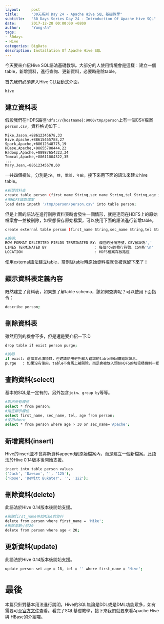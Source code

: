 ```yaml
---
layout:     post
title:      "30天系列 Day 24 - Apache Hive SQL 基礎教學"
subtitle:   "30 Days Series Day 24 - Introduction Of Apache Hive SQL"
date:       2017-12-28 00:00:00 +0800
author:     "Yung-An"
tags:
- 30days
- Hive
categories: BigData
description: Installation Of Apache Hive SQL
---
```


今天要來介紹Hive SQL語法基礎教學。大部分的人使用情境會是這樣：建立一個table，新增資料，進行查詢、更新資料，必要時刪除table。

首先我們必須進入Hive CLI互動式介面。

```bash
hive
```

## 建立資料表

假設我們在HDFS路徑`hdfs://{hostname}:9000/tmp/person`上有一個CSV檔案`person.csv`，資料格式如下：

```csv
Mike,Jason,+88612345678,33
Hive,Apache,+88615465788,27
Spark,Apache,+88612348775,19
HBase,Apache,+88655788444,22
Hadoop,Apache,+88987654323,34
Tomcat,Apache,+88611004322,35
...
Mary,Jean,+88612345678,60
```

一共四個欄位，分別是:`名`，`姓`，`電話`，`年齡`。接下來用下面的語法來建立hive table。

```bash
#新增資料表
create table person (first_name String,sec_name String,tel String,age int);
#由HDFS讀取檔案
load data inpath '/tmp/person/person.csv' into table person;
```

但是上面的語法在進行刪除資料表時會發生一個情形，就是連同在HDFS上的原始檔案會一並被刪除，如果想保存原始檔案，可以使用下面的語法進行新增table。

```bash
create external table person (first_name String,sec_name String,tel String,age int) ROW FORMAT DELIMITED FIELDS TERMINATED BY ',' LINES TERMINATED BY '\n' LOCATION '/person';

#說明:
ROW FORMAT DELIMITED FIELDS TERMINATED BY: 欄位的分隔符號，CSV預設為','
LINES TERMINATED BY                      : 每個row的換行符號，CSV為'\n'
LOCATION                                 : HDFS檔案存放路徑
```

使用external語法建立table，當刪除table時原始資料檔就會被保留下來了！

## 顯示資料表定義內容

既然建立了資料表，如果想了解table schema，該如何查詢呢？可以使用下面指令：

```bash
describe person;
```

## 刪除資料表

雖然用到的機會不多，但是還是要介紹一下:D

```bash
drop table if exist person purge;

#說明
if exist: 這個非必填項目，但建議使用避免輸入錯誤的table時回傳錯誤訊息。
purge   : 如果沒有使用，table不會馬上被刪除，而是會被放入類似HDFS的垃圾桶機制一樣，等時間到才會移除。
```

## 查詢資料(select)

基本的SQL是一定有的，另外包含`join`、`group by`等等。

```bash
#取出所有欄位
select * from person;
#指定顯示欄位
select first_name, sec_name, tel, age from person;
#使用where
select * from person where age > 30 or sec_name='Apache';
```

## 新增資料(insert)

Hive的insert並不會將新資料append到原始檔案內，而是建立一個新檔案。此語法於Hive 0.14版本後開始支援。

```bash
insert into table person values
('Jack', 'Dawson', '', '125'),
('Rose', 'DeWitt Bukater', '', '122');
```

## 刪除資料(delete)

此語法於Hive 0.14版本後開始支援。

```bash
#刪除first_name等於Mike的資料
delete from person where first_name = 'Mike';
#刪除年齡小於20
delete from person where age < 20;
```

## 更新資料(update)

此語法於Hive 0.14版本後開始支援。

```bash
update person set age = 18, tel = '' where first_name = 'Hive';
```

# 最後

本篇只針對基本用法進行說明，Hive的SQL無論是DDL或是DML功能眾多，如有需要可至[官方文件][language_manual]查看。看完了SQL基礎教學，接下來我們就要來看Apache Hive 與 HBase的介紹囉。

[language_manual]: https://cwiki.apache.org/confluence/display/Hive/LanguageManual
